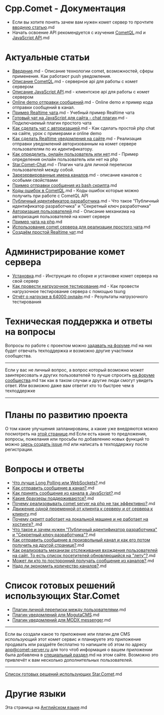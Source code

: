 
# Cpp.Comet - Документация

  * Если вы хотите понять зачем вам нужен комет сервер то прочтите [вводную статью](comet/introduction-to-comet).md
  * Начать освоение API рекомендуется с изучения [CometQL](comet/CometQL).md и [JavaScript API](comet/javascript_api).md


# Актуальные статьи

  * [Введение](comet/introduction-to-comet).md - Описание технологии comet, возможностей, сферы применения. Как работают push уведомления.
  * [Описание CometQL](comet/CometQL).md - серверное api для работы с комет сервером
  * [Описание JavaScript API](comet/javascript_api).md  - клиентское api для работы с комет сервером
  * [Online demo отправки сообщений](comet/faq/send-message-to-pipe).md - Online demo и пример кода отправки сообщений в канал.
  * [Пример Realtime чата](comet/simple-chat-example).md - Учебный пример Realtime чата
  * [Готовый чат на JavaScript для сайта - chat плагин](comet/simple-chat-plugin).md - Подключаемый плагин простого чата
  * [Как сделать чат с авторизацией](comet/chat-with-authorization).md - Как сделать простой php chat на сайте, урок с примерами и online demo
  * [Как сделать Realtime уведомления на сайте](http///dimasudarkin.ru/%D0%BA%D0%B0%D0%BA-%D1%81%D0%B4%D0%B5%D0%BB%D0%B0%D1%82%D1%8C-realtime-%D1%83%D0%B2%D0%B5%D0%B4%D0%BE%D0%BC%D0%BB%D0%B5%D0%BD%D0%B8%D1%8F-%D0%BD%D0%B0-%D1%81%D0%B0%D0%B9%D1%82%D0%B5/).md - Реализация отправки уведомлений авторизованным на комет сервере пользователям по их идентификатору.
  * [Как определить, онлайн пользователь или нет](http///dimasudarkin.ru/%D0%BE%D0%BD%D0%BB%D0%B0%D0%B9%D0%BD-%D0%BF%D0%BE%D0%BB%D1%8C%D0%B7%D0%BE%D0%B2%D0%B0%D1%82%D0%B5%D0%BB%D1%8C-%D0%B8%D0%BB%D0%B8-%D0%BD%D0%B5%D1%82-php/).md - Пример определения онлайн пользователь или нет на php
  * [Star.Comet-Chat](comet/star-comet-chat).md - Плагин чата для личной переписки пользователей между собой.
  * [Зарезервированные имена каналов](comet/javascript_api/pipe-types).md - описание каналов с особыми свойствами
  * [Пример отправки сообщения из bash скрипта](comet/cometql-bash-example).md
  * [Коды ошибок в CometQL](comet/cometql/error).md - Коды ошибок которые можно получить при работе с CometQL API
  * [Публичный идентификатор разработчика](comet/dev_id).md - Что такое "Публичный идентификатор разработчика" и "Секретный ключ разработчика"
  * [Авторизация пользователей](comet/authentication).md - Описание механизма на авторизация пользователей на комет сервере 
  * [Пример чата на php](https///github.com/CppComet/php-chat-example).md
  * [Использование comet сервера для реализации простого чата](https///habrahabr.ru/company/comet-server/blog/273573/).md
  * [Создаём простой Realtime чат](https///habrahabr.ru/company/comet-server/blog/272817/).md


# Администрирование комет сервера

  * [Установка](comet/building-from-source).md - Инструкция по сборке и установке комет сервера на свой сервер
  * [Как провести нагрузочное тестирование](comet/load-testing).md - Как провести нагрузочное тестирование сервера с помощью tsung
  * [Отчёт о нагрузке в 64000 онлайн](comet/load-testing-result).md - Результаты нагрузочного тестирования

# Техническая поддержка и ответы на вопросы

Вопросы по работе с проектом можно [задавать на форуме](http///community.comet-server.com).md на них будет отвечать техподдержка и возможно другие участники сообщества.


___
Если у вас не личный вопрос, а вопрос который возможно может заинтересовать и других пользователей то лучше спросить [на форуме сообщества](http///community.comet-server.com).md так как в таком случаи и другие люди смогут увидеть ответ. Или возможно даже вам ответит кто то быстрее чем в техподдержке
___


# Планы по развитию проекта

О том какие улучшения запланированы, а какие уже внедряются можно посмотреть на [этой странице](https///github.com/CppComet/comet-server/projects/1).md
Если есть какие то предложения, вопросы, пожелания или просьбы по добавлению новых функций то можно [здесь создать issue](https///github.com/CppComet/comet-server/issues).md или написать в техподдержку после регистрации.

# Вопросы и ответы
  * [Что лучше Long Polling или WebSockets?](comet/faq/websockets-vs-longpolling).md
  * [Как отправить сообщение в канал?](comet/faq/send-message-to-pipe).md
  * [Как принять сообщение из канала в JavaScript?](comet/faq/js-api-subscription).md
  * [Какие браузеры поддерживаются?](comet/faq/what-browsers-are-supported).md
  * [Почему реализовывать comet server на php не так эффективно?](comet/faq/use-php-as-comet-server).md
  * [Движение одной переменной от клиента к серверу и от сервера к клиенту](comet/faq/movement-of-one-variable).md
  * [Почему скрипт работает на локальной машине и не работает на хостинге? ](comet/testhosting).md
  * [Что такое и зачем нужен "Публичный идентификатор разработчика" и "Секретный ключ разработчика"?](comet/faq/public_key).md
  * [Как отправить сообщение в произвольный канал и как его потом получить на другой странице?](comet/faq/send-message-to-pipe).md
  * [Как реализовать механизм отслеживания вхождения пользователей на сайт. То есть список посетителей обновляющийся на "лету"?](comet/faq/realtime-users-list).md 
  * [Может ли кто то посторонний получать сообщение из каналов?](comet/faq/access-to-channels-for-outsiders).md
  * [Надо ли экономить количество каналов?](comet/faq/max-numbers-of-pipes).md
# Список готовых решений использующих Star.Comet
 
  * [Плагин личной переписки между пользователями](comet/star-comet-chat).md
  * [Плагин уведомлений для MogutaCMS](user/app/mogutacms).md
  * [Плагин уведомлений для MODX messenger](user/app/modx-messenger).md


___
Если вы создали какое то приложение или плагин для CMS использующий этот комет сервис и планируете это приложение продавать или раздаёте бесплатно то напишите об этом по адресу app@comet-server.ru для того чтоб информация о вашем приложении была добавлена в [специальный раздел](user/app).md на этом сайте.
Возможно это привлечёт к вам несколько дополнительных пользователей.
___

 
[Список готовых решений использующих Star.Comet](user/app).md
 
# Другие языки # 

Эта страница на [Английском языке](en).md

